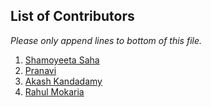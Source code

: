 ## List of Contributors

_Please only append lines to bottom of this file._

1. [Shamoyeeta Saha]()
2. [Pranavi]()
3. [Akash Kandadamy](https://akashk.vercel.app/)
4. [Rahul Mokaria]()
